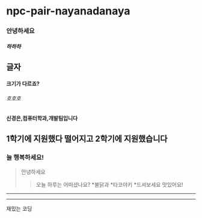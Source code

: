 # npc-pair-nayanadanaya
### 안녕하세요
##### 하하하
## 글자
#### 크기가 다르죠?
###### 호호호
#### 신경은,컴퓨터학과,개발팀입니다
## 1학기에 지원했다 떨어지고 2학기에 지원했습니다
### 늘 행복하세요!
>안녕하세요
>   >오늘 하루는 어떠셨나요?
*불닭과
    *타코야키
        *드셔보세요 맛있어요!
<hr/>
<hr/>
재밌는 코딩